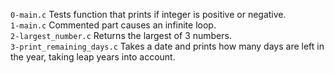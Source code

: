 `0-main.c` Tests function that prints if integer is positive or negative.\
`1-main.c` Commented part causes an infinite loop.\
`2-largest_number.c` Returns the largest of 3 numbers.\
`3-print_remaining_days.c` Takes a date and prints how many days are left in the year, taking leap years into account.
